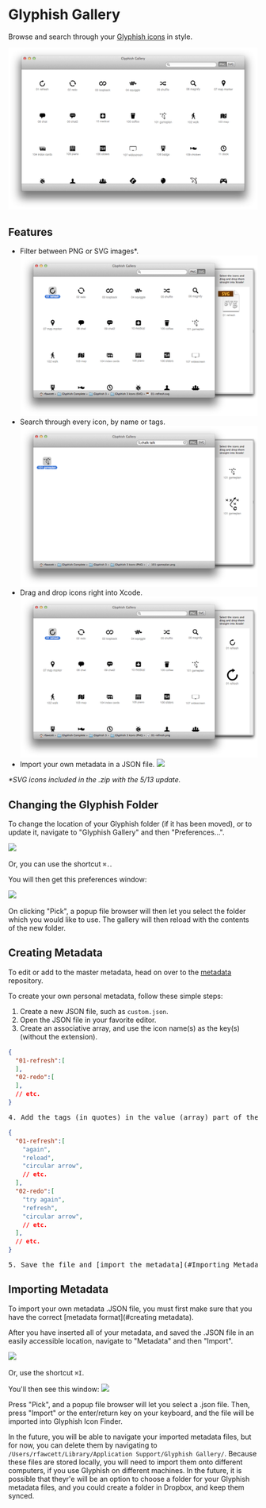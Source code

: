 Glyphish Gallery
================

Browse and search through your [Glyphish icons](http://glyphish.com/) in style.

![Screenshot](screenshots/screenshot_1.png)

## Features

* Filter between PNG or SVG images*.
![Screenshot](screenshots/screenshot_3.png)
* Search through every icon, by name or tags.
![Screenshot](screenshots/screenshot_4.png)
* Drag and drop icons right into Xcode.
![Screenshot](screenshots/screenshot_2.png)
* Import your own metadata in a JSON file.
![](https://i.imgur.com/Pjq279J.png)

<i>*SVG icons included in the .zip with the 5/13 update.</i>

## Changing the Glyphish Folder
To change the location of your Glyphish folder (if it has been moved), or to update it, navigate to "Glyphish Gallery" and then "Preferences...".

![](https://i.imgur.com/qrbIxR5.png)

Or, you can use the shortcut `⌘.`.

You will then get this preferences window:

![](https://i.imgur.com/NLj4EE6.png)

On clicking "Pick", a popup file browser will then let you select the folder which you would like to use.  The gallery will then reload with the contents of the new folder.

## Creating Metadata
To edit or add to the master metadata, head on over to the [metadata](https://github.com/glyphish/metadata) repository.

To create your own personal metadata, follow these simple steps:

1. Create a new JSON file, such as `custom.json`.
2. Open the JSON file in your favorite editor.
3. Create an associative array, and use the icon name(s) as the key(s) (without the extension).

```json
{
  "01-refresh":[
  ],
  "02-redo":[
  ],
  // etc.
}
```

<pre>4. Add the tags (in quotes) in the value (array) part of the JSON.</pre>

```json
{
  "01-refresh":[
    "again",
    "reload",
    "circular arrow",
    // etc.
  ],
  "02-redo":[
    "try again",
    "refresh",
    "circular arrow",
    // etc.
  ],
  // etc.
}
```

<pre>5. Save the file and [import the metadata](#Importing Metadata).</pre>

## Importing Metadata

To import your own metadata .JSON file, you must first make sure that you have the correct [metadata format](#creating metadata).

After you have inserted all of your metadata, and saved the .JSON file in an easily accessible location, navigate to "Metadata" and then "Import".

![](https://i.imgur.com/E4sjXjH.png)

Or, use the shortcut `⌘I`.

You'll then see this window:
![](https://i.imgur.com/Pjq279J.png)

Press "Pick", and a popup file browser will let you select a .json file.  Then, press "Import" or the enter/return key on your keyboard, and the file will be imported into Glyphish Icon Finder.

In the future, you will be able to navigate your imported metadata files, but for now, you can delete them by navigating to `/Users/rfawcett/Library/Application Support/Glyphish Gallery/`.  Because these files are stored locally, you will need to import them onto different computers, if you use Glyphish on different machines.  In the future, it is possible that theyr'e will be an option to choose a folder for your Glyphish metadata files, and you could create a folder in Dropbox, and keep them synced.
